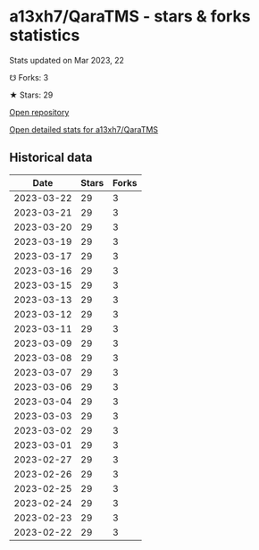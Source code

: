 # a13xh7/QaraTMS - stars & forks statistics

Stats updated on Mar 2023, 22

☋ Forks: 3

★ Stars: 29

[Open repository](https://github.com/a13xh7/QaraTMS)

[Open detailed stats for a13xh7/QaraTMS](https://reviewgithub.com/rep/a13xh7/QaraTMS)

## Historical data
| Date | Stars | Forks |
|------|-------|-------|
| 2023-03-22 | 29 | 3 | 
| 2023-03-21 | 29 | 3 | 
| 2023-03-20 | 29 | 3 | 
| 2023-03-19 | 29 | 3 | 
| 2023-03-17 | 29 | 3 | 
| 2023-03-16 | 29 | 3 | 
| 2023-03-15 | 29 | 3 | 
| 2023-03-13 | 29 | 3 | 
| 2023-03-12 | 29 | 3 | 
| 2023-03-11 | 29 | 3 | 
| 2023-03-09 | 29 | 3 | 
| 2023-03-08 | 29 | 3 | 
| 2023-03-07 | 29 | 3 | 
| 2023-03-06 | 29 | 3 | 
| 2023-03-04 | 29 | 3 | 
| 2023-03-03 | 29 | 3 | 
| 2023-03-02 | 29 | 3 | 
| 2023-03-01 | 29 | 3 | 
| 2023-02-27 | 29 | 3 | 
| 2023-02-26 | 29 | 3 | 
| 2023-02-25 | 29 | 3 | 
| 2023-02-24 | 29 | 3 | 
| 2023-02-23 | 29 | 3 | 
| 2023-02-22 | 29 | 3 | 

